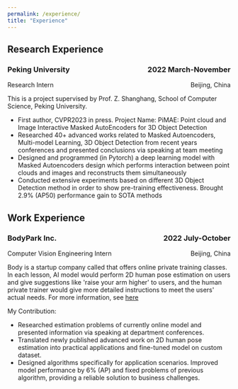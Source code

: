 ```yaml
---
permalink: /experience/
title: "Experience"
---
```


## Research Experience
### Peking University  <span style="float:right;">2022 March-November</span>
<p style="text-align:left;">
    Research Intern
    <span style="float:right;">
        Beijing, China
    </span>
</p>

This is a project supervised by Prof. Z. Shanghang, School of Computer Science, Peking University.

- First author, CVPR2023 in press. Project Name: PiMAE: Point cloud and Image Interactive Masked AutoEncoders for 3D Object Detection
- Researched 40+ advanced works related to Masked Autoencoders, Multi-model Learning, 3D Object Detection from recent years conferences and presented conclusions via speaking at team meeting
- Designed and programmed (in Pytorch) a deep learning model with Masked Autoencoders design which performs interaction between point clouds and images and reconstructs them simultaneously
- Conducted extensive experiments based on different 3D Object Detection method in order to show pre-training effectiveness. Brought 2.9% (AP50) performance gain to SOTA methods

## Work Experience
### BodyPark Inc. <span style="float:right;">2022 July-October</span>
<p style="text-align:left;">
    Computer Vision Engineering Intern
    <span style="float:right;">
        Beijing, China
    </span>
</p>

Body is a startup company called that offers online private training classes. In each lesson, AI model would perform 2D human pose estimation on users and give suggestions like 'raise your arm higher' to users, and the human private trainer would give more detailed instructions to meet the users' actual needs. For more information, see [here](http://www.bodypark.cn/home)

My Contribution:
- Researched estimation problems of currently online model and presented information via speaking at department conferences.
- Translated newly published advanced work on 2D human pose estimation into practical applications and fine-tuned model on custom dataset. 
- Designed algorithms specifically for application scenarios. Improved model performance by 6% (AP) and fixed problems of previous algorithm, providing a reliable solution to business challenges.

